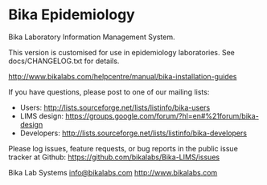 Bika Epidemiology
=================

Bika Laboratory Information Management System.

This version is customised for use in epidemiology laboratories.  See
docs/CHANGELOG.txt for details.

http://www.bikalabs.com/helpcentre/manual/bika-installation-guides

If you have questions, please post to one of our mailing lists:

* Users: http://lists.sourceforge.net/lists/listinfo/bika-users
* LIMS design: https://groups.google.com/forum/?hl=en#%21forum/bika-design
* Developers: http://lists.sourceforge.net/lists/listinfo/bika-developers

Please log issues, feature requests, or bug reports in the public issue
tracker at Github: https://github.com/bikalabs/Bika-LIMS/issues

Bika Lab Systems
info@bikalabs.com
http://www.bikalabs.com
